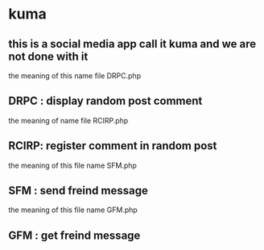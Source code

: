 # kuma

## this is a social media app call it kuma and we are not done with it
the meaning of this name file DRPC.php
## DRPC : display random post comment
the meaning of name file RCIRP.php
## RCIRP: register comment in random post
the meaning of this file name SFM.php
## SFM : send freind message
the meaning of this file name GFM.php
## GFM : get freind message